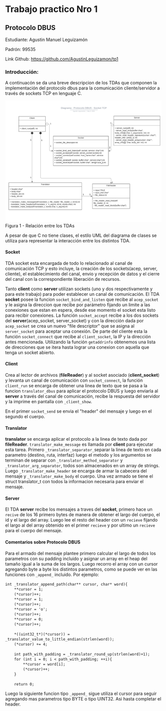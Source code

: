 # Trabajo practico Nro 1
## Protocolo DBUS

Estudiante: Agustin Manuel Leguizamón

Padrón: 99535

Link Github: https://github.com/AgustinLeguizamon/tp1


### Introducción:
A continuacón se da una breve descripcion de los TDAs que componen la implementación del protocolo dbus para la comunicación cliente/servidor a través de sockets TCP en lenguaje C.

![diagrama](img/TallerTP1.png)
Figura 1 - Relación entre los TDAs

A pesar de que C no tiene clases, el estilo UML del diagrama de clases se utiliza para representar la interacción entre los distintos TDA.

#### Socket

TDA socket esta encargada de todo lo relacionado al canal de comunicación TCP y esto incluye, la creación de los sockets(acep, server, cliente), el establecimiento del canal, envio y recepción de datos y el cierre del canal con la correspondiente liberación de recursos.

Tanto **client** como **server** utilizan sockets (uno y dos respectivamente y para este trabajo) para poder establecer un canal de comunicación. El TDA **socket** posee la funcion `socket_bind_and_listen` que recibe al `acep_socket` y le asigna la direccion que recibe por parámetro fijando un limite a las conexiones que estan en espera, desde ese momento el socket esta listo para recibir conexiones. La función `socket_accept` recibe a los dos sockets del **server**(acep_socket, server_socket) y con la dirección dada por `acep_socket` se crea un nuevo "file descriptor" que se asigna al `server_socket` para aceptar una conexión.
De parte del cliente esta la función `socket_connect` que recibe al `client_socket`, la IP y la dirección antes mencionada. Utilizando la función `getaddrinfo` obtenemos una lista de direcciones que se itera hasta lograr una conexion con aquella que tenga un socket abierto.

#### Client

Crea al lector de archivos (**fileReader**) y al socket asociado (**client_socket**) y levanta un canal de comunicación con `socket_connect`, la función `client_run` se encarga de obtener una linea de texto que se pasa a la funcion `translator_dbus` para aplicar el protocolo DBUS y luego enviarla al **server** a través del canal de comunicación, recibe la respuesta del servidor y la imprime en pantalla con `_client_show`.

En el primer `socket_send` se envia el "header" del mensaje y luego en el segundo el cuerpo.

#### Translator

**translator** se encarga aplicar el protocolo a la linea de texto dada por **fileReader**.
`translator_make_message` es llamada por **client** para ejecutar esta tarea. Primero `_translator_separator_`separar la linea de texto en cada parametro (destino, ruta, interfaz) luego el metodo y los argumentos se terminan de separar con `_translator_method_separator` y `_translator_arg_separator`, todos son almacenados en un array de strings. Luego `_translator_make_header` se encarga de armar la cabecera del mensaje y `_translator_make_body` el cuerpo. Una vez armado se tiene el struct translator_t con todos la informacion necesaria para enviar el mensaje.


#### Server

El TDA **server** recibe los mensajes a traves del **socket**, primero hace un `recive` de los 16 primero bytes de manera de obtener el largo del cuerpo, el id y el largo del array. Luego lee el resto del header con un `recieve` fijando el largo al del array obtenido en el primer `recieve` y por ultimo un `recieve` para el cuerpo del mensaje.


#### Comentarios sobre Protocolo DBUS
Para el armado del mensaje plantee primero calcular el largo de todos los parametros con su padding incluido y asignar un array en el heap del tamaño igual a la suma de los largos. Luego recorro el array con un cursor agregando byte a byte los distintos parametros, como se puede ver en las funciones con `_append_` incluido. Por ejemplo:
```
int _translator_append_path(char** cursor, char* word){
	**cursor = 1;
	(*cursor)++;
	**cursor = 1;
	(*cursor)++;
	**cursor = 'o';
	(*cursor)++;
	**cursor = 0;
	(*cursor)++;

	*((uint32_t*)(*cursor)) = _translator_value_to_little_endian(strlen(word));
	(*cursor) += 4;

	int path_with_padding = _translator_round_up(strlen(word)+1);
	for (int i = 0; i < path_with_padding; ++i){
		**cursor = word[i];
		(*cursor)++;
	}

	return 0;
  ```
Luego la siguiente funcion tipo `_append_` sigue utiliza el  cursor para seguir agregando mas parametros tipo BYTE o tipo UINT32. Asi hasta completar el header.

